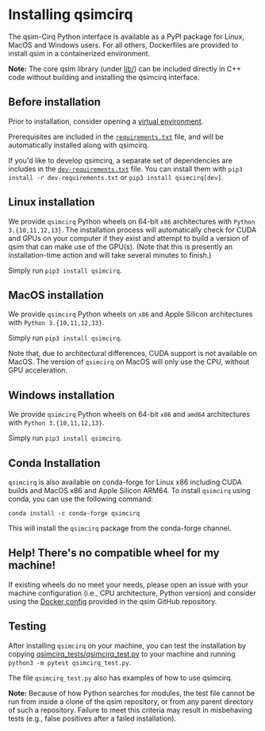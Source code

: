 # Installing qsimcirq

The qsim-Cirq Python interface is available as a PyPI package for Linux, MacOS and Windows users.
For all others, Dockerfiles are provided to install qsim in a containerized
environment.

**Note:** The core qsim library (under
[lib/](https://github.com/quantumlib/qsim/blob/master/lib)) can be included
directly in C++ code without building and installing the qsimcirq interface.

## Before installation

Prior to installation, consider opening a
[virtual environment](https://packaging.python.org/guides/installing-using-pip-and-virtual-environments/).

Prerequisites are included in the
[`requirements.txt`](https://github.com/quantumlib/qsim/blob/master/requirements.txt)
file, and will be automatically installed along with qsimcirq.

If you'd like to develop qsimcirq, a separate set of dependencies are includes
in the
[`dev-requirements.txt`](https://github.com/quantumlib/qsim/blob/master/dev-requirements.txt)
file. You can install them with `pip3 install -r dev-requirements.txt` or
`pip3 install qsimcirq[dev]`.

## Linux installation

We provide `qsimcirq` Python wheels on 64-bit `x86` architectures with
`Python 3.{10,11,12,13}`. The installation process will automatically check for
CUDA and GPUs on your computer if they exist and attempt to build a version of
qsim that can make use of the GPU(s). (Note that this is presently an
installation-time action and will take several minutes to finish.)

Simply run `pip3 install qsimcirq`.

## MacOS installation

We provide `qsimcirq` Python wheels on `x86` and Apple Silicon architectures
with `Python 3.{10,11,12,13}`.

Simply run `pip3 install qsimcirq`.

Note that, due to architectural differences, CUDA support is not available on
MacOS. The version of `qsimcirq` on MacOS will only use the CPU, without GPU
acceleration.

## Windows installation

We provide `qsimcirq` Python wheels on 64-bit `x86` and `amd64` architectures
with `Python 3.{10,11,12,13}`.

Simply run `pip3 install qsimcirq`.

## Conda Installation

`qsimcirq` is also available on conda-forge for Linux x86 including CUDA builds
and MacOS x86 and Apple Silicon ARM64. To install `qsimcirq` using conda, you
can use the following command:

```
conda install -c conda-forge qsimcirq
```

This will install the `qsimcirq` package from the conda-forge channel.

## Help! There's no compatible wheel for my machine!

If existing wheels do no meet your needs, please open an issue with your
machine configuration (i.e., CPU architecture, Python version) and consider
using the [Docker config](./docker.md) provided in the qsim GitHub repository.

## Testing

After installing `qsimcirq` on your machine, you can test the installation by
copying [qsimcirq_tests/qsimcirq_test.py](qsimcirq_tests/qsimcirq_test.py)
to your machine and running `python3 -m pytest qsimcirq_test.py`.

The file `qsimcirq_test.py` also has examples of how to use qsimcirq.

**Note:** Because of how Python searches for modules, the test file cannot
be run from inside a clone of the qsim repository, or from any parent
directory of such a repository. Failure to meet this criteria may result
in misbehaving tests (e.g., false positives after a failed installation).
